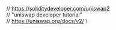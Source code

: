 // https://soliditydeveloper.com/uniswap2 \
// "uniswap developer tutorial" \
// https://uniswap.org/docs/v2/ \